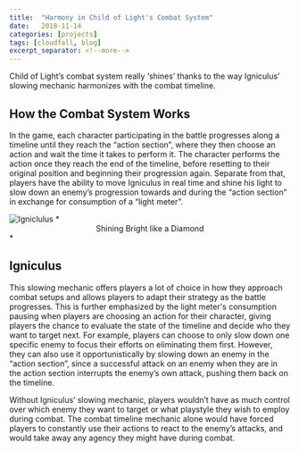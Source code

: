 ```yaml
---
title:  "Harmony in Child of Light's Combat System"
date:   2018-11-14
categories: [projects]
tags: [cloudfall, blog]
excerpt_separator: <!--more-->
---
```


Child of Light’s combat system really ‘shines’ thanks to the way Igniculus’ slowing mechanic harmonizes with the combat timeline. <!--more-->

## How the Combat System Works

In the game, each character participating in the battle progresses along a timeline until they reach the “action section”, where they then choose an action and wait the time it takes to perform it. The character performs the action once they reach the end of the timeline, before resetting to their original position and beginning their progression again. Separate from that, players have the ability to move Igniculus in real time and shine his light to slow down an enemy’s progression towards and during the “action section” in exchange for consumption of a “light meter”.

<img class="image_med" src="{{ site.baseurl }}/images/COL/Igniculus.png?raw=true" title="Igniculus" alt="Igniclulus">
*<center>Shining Bright like a Diamond</center>*

## Igniculus

This slowing mechanic offers players a lot of choice in how they approach combat setups and allows players to adapt their strategy as the battle progresses. This is further emphasized by the light meter's consumption pausing when players are choosing an action for their character, giving players the chance to evaluate the state of the timeline and decide who they want to target next. For example, players can choose to only slow down one specific enemy to focus their efforts on eliminating them first. However, they can also use it opportunistically by slowing down an enemy in the “action section”, since a successful attack on an enemy when they are in the action section interrupts the enemy’s own attack, pushing them back on the timeline. 

Without Igniculus’ slowing mechanic, players wouldn’t have as much control over which enemy they want to target or what playstyle they wish to employ during combat. The combat timeline mechanic alone would have forced players to constantly use their actions to react to the enemy’s attacks, and would take away any agency they might have during combat.

